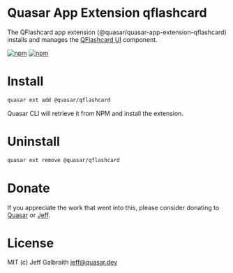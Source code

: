 # Quasar App Extension qflashcard

The QFlashcard app extension (@quasar/quasar-app-extension-qflashcard) installs and manages the [QFlashcard UI](https://github.com/quasarframework/quasar-ui-qflashcard/tree/dev/ui) component.

[![npm](https://img.shields.io/npm/v/quasar-app-extension-qflashcard.svg?label=quasar-app-extension-qflashcard)](https://www.npmjs.com/package/quasar-app-extension-qflashcard)
[![npm](https://img.shields.io/npm/dt/quasar-app-extension-qflashcard.svg)](https://www.npmjs.com/package/quasar-app-extension-qflashcard)

# Install
```bash
quasar ext add @quasar/qflashcard
```
Quasar CLI will retrieve it from NPM and install the extension.

# Uninstall
```bash
quasar ext remove @quasar/qflashcard
```

# Donate
If you appreciate the work that went into this, please consider donating to [Quasar](https://donate.quasar.dev) or [Jeff](https://github.com/sponsors/hawkeye64).

# License
MIT (c) Jeff Galbraith <jeff@quasar.dev>
